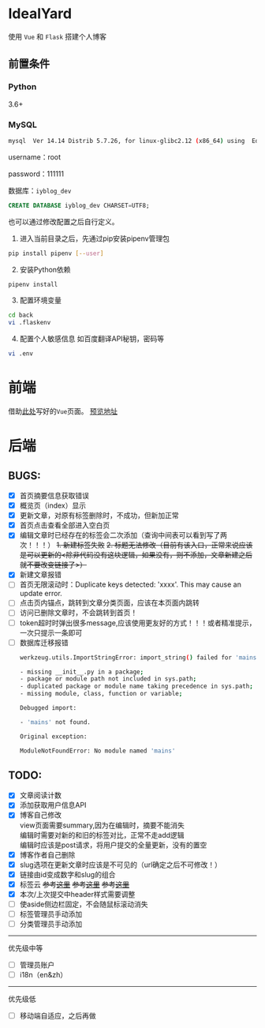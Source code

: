 # IdealYard

使用 `Vue` 和 `Flask` 搭建个人博客
## 前置条件
### Python

3.6+

### MySQL

```bash
mysql  Ver 14.14 Distrib 5.7.26, for linux-glibc2.12 (x86_64) using  EditLine wrapper
```
username：root

password：111111

数据库：`iyblog_dev`
```sql
CREATE DATABASE iyblog_dev CHARSET=UTF8;
```

也可以通过修改配置之后自行定义。

1. 进入当前目录之后，先通过pip安装pipenv管理包
```bash
pip install pipenv [--user]
```
2. 安装Python依赖
```bash
pipenv install 
```
3. 配置环境变量
```bash
cd back
vi .flaskenv
```
4. 配置个人敏感信息
如百度翻译API秘钥，密码等
```bash
vi .env
```



# 前端

借助[此处](https://github.com/shimh-develop/blog-vue-springboot)写好的`Vue`页面。
[预览地址](http://shiminghui.top:8000/)

# 后端
## BUGS:
- [x] 首页摘要信息获取错误
- [x] 概览页（index）显示
- [x] 更新文章，对原有标签删除时，不成功，但新加正常
- [x] 首页点击查看全部进入空白页
- [x] 编辑文章时已经存在的标签会二次添加（查询中间表可以看到写了两次！！！）
    ~~1. 新建标签失败~~
    ~~2. 标题无法修改（目前有该入口，正常来说应该是可以更新的<除非代码没有这块逻辑，如果没有，则不添加，文章新建之后就不要改变链接了>）~~
- [x] 新建文章报错
- [ ] 首页无限滚动时：Duplicate keys detected: 'xxxx'. This may cause an update error.
- [ ] 点击页内锚点，跳转到文章分类页面，应该在本页面内跳转
- [ ] 访问已删除文章时，不会跳转到首页！
- [ ] token超时时弹出很多message,应该使用更友好的方式！！！或者精准提示，一次只提示一条即可
- [ ] 数据库迁移报错
    ```bash
    werkzeug.utils.ImportStringError: import_string() failed for 'mains.bp'. Possible reasons are:
    
    - missing __init__.py in a package;
    - package or module path not included in sys.path;
    - duplicated package or module name taking precedence in sys.path;
    - missing module, class, function or variable;
    
    Debugged import:
    
    - 'mains' not found.
    
    Original exception:
    
    ModuleNotFoundError: No module named 'mains'
    
    ```

## TODO:

- [x] 文章阅读计数
- [x] 添加获取用户信息API
- [x] 博客自己修改  
  view页面需要summary,因为在编辑时，摘要不能消失  
  编辑时需要对新的和旧的标签对比，正常不走add逻辑  
  编辑时应该是post请求，将用户提交的全量更新，没有的置空
- [x] 博客作者自己删除
- [x] slug选项在更新文章时应该是不可见的（url确定之后不可修改！）
- [x] 链接由id变成数字和slug的组合
- [x] 标签云
~~参考[这里](https://github.com/MikeCoder/hexo-tag-cloud)~~
~~参考[这里](https://juejin.im/post/5c99a0f7e51d454e9b3c3343)~~
~~参考[这里](https://github.com/nobalmohan/vue-tag-cloud)~~
- [x] 本次/上次提交中header样式需要调整
- [ ] 使aside侧边栏固定，不会随鼠标滚动消失
- [ ] 标签管理员手动添加
- [ ] 分类管理员手动添加
---
优先级中等
- [ ] 管理员账户
- [ ] i18n（en&zh）

---
优先级低

- [ ] 移动端自适应，之后再做

